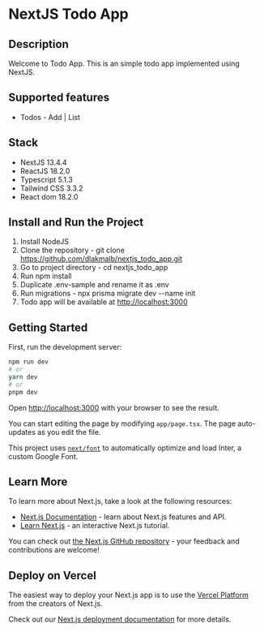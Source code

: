 # NextJS Todo App

## Description
Welcome to Todo App. This is an simple todo app implemented using NextJS.

## Supported features
* Todos - Add | List

## Stack
* NextJS 13.4.4
* ReactJS 18.2.0
* Typescript 5.1.3
* Tailwind CSS 3.3.2
* React dom 18.2.0

## Install and Run the Project
1. Install NodeJS
2. Clone the repository - git clone https://github.com/dlakmalb/nextjs_todo_app.git
3. Go to project directory - cd nextjs_todo_app
4. Run npm install
5. Duplicate .env-sample and rename it as .env
6. Run migrations - npx prisma migrate dev --name init
7. Todo app will be available at [http://localhost:3000](http://localhost:3000)

## Getting Started

First, run the development server:

```bash
npm run dev
# or
yarn dev
# or
pnpm dev
```

Open [http://localhost:3000](http://localhost:3000) with your browser to see the result.

You can start editing the page by modifying `app/page.tsx`. The page auto-updates as you edit the file.

This project uses [`next/font`](https://nextjs.org/docs/basic-features/font-optimization) to automatically optimize and load Inter, a custom Google Font.

## Learn More

To learn more about Next.js, take a look at the following resources:

- [Next.js Documentation](https://nextjs.org/docs) - learn about Next.js features and API.
- [Learn Next.js](https://nextjs.org/learn) - an interactive Next.js tutorial.

You can check out [the Next.js GitHub repository](https://github.com/vercel/next.js/) - your feedback and contributions are welcome!

## Deploy on Vercel

The easiest way to deploy your Next.js app is to use the [Vercel Platform](https://vercel.com/new?utm_medium=default-template&filter=next.js&utm_source=create-next-app&utm_campaign=create-next-app-readme) from the creators of Next.js.

Check out our [Next.js deployment documentation](https://nextjs.org/docs/deployment) for more details.
